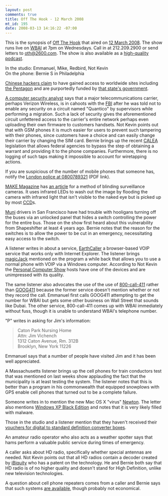 ```yaml
--- 
layout: post
comments: true
title: Off The Hook - 12 March 2008
mt_id: 195
date: 2008-03-13 14:16:22 -07:00
---
```

This is the synopsis of [Off The Hook](http://www.2600.com/offthehook) that aired on [12 March 2008](http://www.2600.com/offthehook/2008/0308.html).  The show runs live on [WBAI](http://www.wbai.org) at 7pm on Wednesdays.  Call in at 212.209.2900 or send letters to [oth@2600.com](mailto:oth@2600.com).  The show is also available as a [high-quality podcast](http://www.2600.com/news/view/article/2509).

In the studio: Emmanuel, Mike, Redbird, Not Kevin<br />
On the phone: Bernie S in Philadelphia

[Chinese hackers claim](http://www.cnn.com/2008/TECH/03/07/china.hackers/) to have gained access to worldwide sites including [the Pentagon](http://en.wikipedia.org/wiki/The_Pentagon) and are purportedly funded by [that state's government](http://en.wikipedia.org/wiki/Government_of_the_People's_Republic_of_China).

[A computer security analyst](http://blog.wired.com/27bstroke6/2008/03/whistleblower-f.html) says that a major telecommunications carrier, perhaps Verizon Wireless, is in cahoots with the [FBI](http://en.wikipedia.org/wiki/Federal_Bureau_of_Investigation) after he was told not to enable any security on a circuit named "Quantico" by supervisors while performing a migration.  Such a lack of security gives the aforementioned circuit unfettered access to the carrier's entire network perhaps even uploading their own firmware to customers handsets.  Not Kevin points out that with GSM phones it is much easier for users to prevent such tampering with their phones, since customers have a choice and can easily change their carrier by changing the SIM card.  Bernie brings up the recent [CALEA](http://en.wikipedia.org/wiki/Communications_Assistance_for_Law_Enforcement_Act) legislation that allows federal agencies to bypass the step of obtaining a warrant and providing it to the phone companies.  Furthermore, there is no logging of such taps making it impossible to account for wiretapping actions.

If you are suspicious of the number of mobile phones that someone has, notify the [London police at 0800789321](www.met.police.uk/campaigns/docs/postcard.pdf) (PDF link).

[MAKE Magazine](http://www.makezine.com/) has [an article](http://blog.makezine.com/archive/2008/02/temporarily_blind_surveil.html?CMP=OTC-0D6B48984890) for a method of blinding surveillance cameras.  It uses infrared LEDs to wash out the image by flooding the camera with infrared light that isn't visible to the naked eye but is picked up by most [CCD](http://en.wikipedia.org/wiki/Charge-coupled_device)s.

[Muni](http://en.wikipedia.org/wiki/San_Francisco_Municipal_Railway) drivers in San Francisco have had trouble with hooligans turning off the buses via an unlocked panel that hides a switch controlling the power for the entire bus.  Those on the show first heard about this vulnerability from Shapeshifter at least 4 years ago.  Bernie notes that the reason for the switches is to allow the power to be cut in an emergency, necessitating easy access to the switch.

A listener writes in about a service, [EarthCaller](http://www.earthcaller.com/index.php) a browser-based VOIP service that works only with Internet Explorer.  The listener brings [magicJack](http://www.magicjacktv.com/1/index.asp) mentioned on the program a while back that allows you to use a normal phone with VOIP via a Windows computer.  According to Not Kevin the [Personal Computer Show](http://wbai.org/index.php?option=content&task=view&id=358&Itemid=42) hosts have one of the devices and are unimpressed with its quality.

The same listener also advocates the use of the use of [800-call-411](http://www.livesearch411.com/) rather than [GOOG411](http://www.google.com/goog411/) because the former service doesn't mention whether or not they record the call.  Emmanuel first calls GOOG411 attempting to get the number for WBAI but gets some other business on Wall Street that sounds like Dubai.  The other service, 800-call-411 comes up with WBAI immediately without fuss, though it is unable to understand WBAI's telephone number.

"P" writes in asking for Jim's information:
<blockquote>
Caton Park Nursing Home<br />
Attn: Jim Vichench<br />
1312 Caton Avenue, Rm. 312B<br />
Brooklyn, New York 11226<br />
</blockquote>
Emmanuel says that a number of people have visited Jim and it has been well appreciated.

A Massachusetts listener brings up the cell phones for train conductors test that was mentioned on last weeks show applauding the fact that the municipality is at least testing the system.  The listener notes that this is better than a program in his commonwealth that equipped snowplows with GPS enable cell phones that turned out to be a complete failure.

Someone writes in to mention the new Mac OS X "virus" [Newton](http://www.troika.uk.com/virus.htm).  The letter also mentions [Windows XP Black Edition](http://www.computerdefense.org/2007/02/07/windows-xp-black-edition/) and notes that it is very likely filled with malware.

Those in the studio and a listener mention that they haven't received their [vouchers for digital to standard definition converter boxes](https://www.dtv2009.gov/).

An amateur radio operator who also acts as a weather spotter says that hams perform a valuable public service during times of emergency.

A caller asks about HD radio, specifically whether special antennas are needed.  Not Kevin points out that all HD radios contain a decoder created by [iBiquity](http://www.ibiquity.com/hd_radio) who has a patent on the technology.  He and Bernie both say that HD radio is of no higher quality and doesn't stand for High Definition, unlike new television technologies.

A question about cell phone repeaters comes from a caller and Bernie says that such systems [are available](http://www.repeaterstore.com/), though probably not economical.
